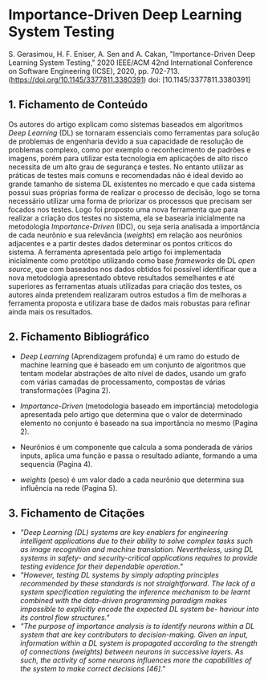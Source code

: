 # Importance-Driven Deep Learning System Testing

S. Gerasimou, H. F. Eniser, A. Sen and A. Cakan, "Importance-Driven Deep Learning System Testing," 2020 IEEE/ACM 42nd International Conference on Software Engineering (ICSE), 2020, pp. 702-713. (https://doi.org/10.1145/3377811.3380391)
doi: [10.1145/3377811.3380391]

## 1. Fichamento de Conteúdo

Os autores do artigo explicam como sistemas baseados em algoritmos _Deep Learning_ (DL) se tornaram essenciais como ferramentas para solução de problemas de engenharia devido a sua capacidade de resolução de problemas complexo, como por exemplo o reconhecimento de padrões e imagens, porém para utilizar esta tecnologia em aplicações de alto risco necessita de um alto grau de segurança e testes. No entanto utilizar as práticas de testes mais comuns e recomendadas não é ideal devido ao grande tamanho de sistema DL existentes no mercado e que cada sistema possui suas próprias forma de realizar o processo de decisão, logo se torna necessário utilizar uma forma de priorizar os processos que precisam ser focados nos testes. Logo foi proposto uma nova ferramenta que para realizar a criação dos testes no sistema, ela se basearia inicialmente na metodologia _Importance-Driven_ (IDC), ou seja seria analisada a importância de cada neurônio e sua relevância (_weights_) em relação aos neurônios adjacentes e a partir destes dados determinar os pontos críticos do sistema. A ferramenta apresentada pelo artigo foi implementada inicialmente como protótipo utilizando como base _frameworks_ de DL _open source_, que com baseados nos dados obtidos foi possível identificar que a nova metodologia apresentado obteve resultados semelhantes e até superiores as ferramentas atuais utilizadas para criação dos testes, os autores ainda pretendem realizaram outros estudos a fim de melhoras a ferramenta proposta e utilizara base de dados mais robustas para refinar ainda mais os resultados.

## 2. Fichamento Bibliográfico

- _Deep Learning_ (Aprendizagem profunda) é um ramo do estudo de machine learning que é baseado em um conjunto de algoritmos que tentam modelar abstrações de alto nível de dados, usando um grafo com várias camadas de processamento, compostas de várias transformações (Pagina 2).

- _Importance-Driven_ (metodologia baseado em importância) metodologia apresentada pelo artigo que determina que o valor de determinado elemento no conjunto é baseado na sua importância no mesmo (Pagina 2).

- Neurônios é um componente que calcula a soma ponderada de vários inputs, aplica uma função e passa o resultado adiante, formando a uma sequencia (Pagina 4).

- _weights_ (peso) é um valor dado a cada neurônio que determina sua influência na rede (Pagina 5).

## 3. Fichamento de Citações

- _"Deep Learning (DL) systems are key enablers for engineering intelligent applications due to their ability to solve complex tasks such as image recognition and machine translation. Nevertheless, using DL systems in safety- and security-critical applications requires to provide testing evidence for their dependable operation."_
- _"However, testing DL systems by simply adopting principles recommended by these standards is not straightforward. The lack of a system specification regulating the inference mechanism to be learnt combined with the data-driven programming paradigm makes impossible to explicitly encode the expected DL system be- haviour into its control flow structures."_
- _"The purpose of importance analysis is to identify neurons within a DL system that are key contributors to decision-making. Given an input, information within a DL system is propagated according to the strength of connections (weights) between neurons in successive layers. As such, the activity of some neurons influences more
  the capabilities of the system to make correct decisions [46]."_
